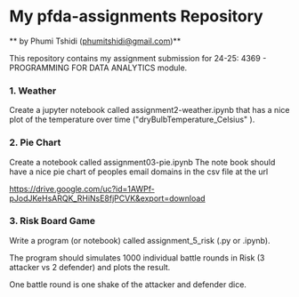 
# My pfda-assignments Repository

** by Phumi Tshidi (phumitshidi@gmail.com)**

 This repository contains my assignment submission for 24-25: 4369 - PROGRAMMING FOR DATA ANALYTICS module.

 ### 1. Weather
Create a jupyter notebook called assignment2-weather.ipynb that has a nice plot of the temperature over time ("dryBulbTemperature_Celsius" ). 


 ### 2. Pie Chart


Create a notebook called assignment03-pie.ipynb
The note book should have a nice pie chart of peoples email domains in the csv file at the url

https://drive.google.com/uc?id=1AWPf-pJodJKeHsARQK_RHiNsE8fjPCVK&export=download


### 3. Risk Board Game

Write a program (or notebook) called assignment_5_risk (.py or .ipynb).

The program should simulates 1000 individual battle rounds in Risk (3 attacker vs 2 defender) and plots the result.

One battle round is one shake of the attacker and defender dice.

 